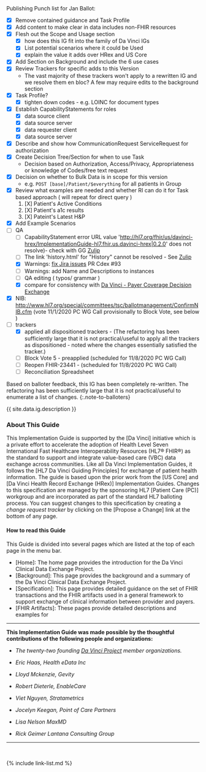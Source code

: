 <div class="bg-info" markdown="1">
Publishing Punch list for Jan Ballot:

- [X] Remove contained guidance and Task Profile
- [X] Add content to make clear in data includes non-FHIR resources
- [X] Flesh out the Scope and Usage section
  - [X] how does this IG fit into the family of Da Vinci IGs
  - [X] List potential scenarios where it could be Used
  - [X] explain the value it adds over HRex and US Core
- [X] Add Section on Background and include the 6 use cases
- [X] Review Trackers for specific adds to this Version
  - The vast majority of these trackers won't apply to a rewritten IG and we resolve them en bloc? A few may require edits to the background section
- [X] Task Profile?
  - [X] tighten down codes  - e.g. LOINC for document types
- [X] Establish CapabilityStatements for roles
    - [X] data source client
    - [X] data source server
    - [X] data requester client
    - [X] data source server
- [X] Describe and show how CommunicationRequest ServiceRequest for authorization
- [X] Create Decision Tree/Section for when to use Task
  - Decision based on Authorization, Access/Privacy, Appropriateness or knowledge of Codes/free text request
- [X] Decision on whether to Bulk Data is in scope for this version
  - e.g. `POST [base]/Patient/$everything` for all patients in Group
- [X] Review what examples are needed and whether RI can do it for Task based approach ( will repeat for direct query )
  1. [X] Patient's Active Conditions
  1. [X] Patient's a1c results
  1. [X] Pateint's Latest H&P
- [X] Add Example Scenarios
- [ ] QA
  - [ ] CapabilityStatement	error	URL value 'http://hl7.org/fhir/us/davinci-hrex/ImplementationGuide-hl7.fhir.us.davinci-hrex|0.2.0' does not resolve)- check with GG [Zulip](https://chat.fhir.org/#narrow/stream/179252-IG-creation/topic/hrex.20references.20not.20resolving)
  - [ ] The link 'history.html' for "History" cannot be resolved - See [Zulip](https://chat.fhir.org/#narrow/stream/179252-IG-creation/topic/searchform.20issue.20--.20how.20to.20resolve.3F)
  - [X] Warnings: [fix Jira issues](https://confluence.hl7.org/display/HL7/Configuring+Specification+Feedback) PR Cdex #93
  - [ ] Warnings: add Name and Descriptions to instances
  - [ ] QA editing ( typos/ grammar )
  - [X] compare for consistency with [Da Vinci - Payer Coverage Decision Exchange](http://build.fhir.org/ig/HL7/davinci-pcde/usecases.html)
- [X] NIB: http://www.hl7.org/special/committees/tsc/ballotmanagement/ConfirmNIB.cfm  (vote 11/1/2020  PC WG Call  provisionally to Block Vote, see below )
- [ ] trackers
   - [X] applied all dispositioned trackers - (The refactoring has been sufficiently large that it is not practical/useful to apply all the trackers as dispositioned - noted where the changes essentially satisfied the tracker.)
   - [ ] Block Vote 5 - preapplied (scheduled for 11/8/2020  PC WG Call)
   - [ ] Reopen FHIR-23441 - (scheduled for 11/8/2020  PC WG Call)
   - [ ] Reconciliation Spreadsheet
</div>

Based on balloter feedback, this IG has been completely re-written. The refactoring has been sufficiently large that it is not practical/useful to enumerate a list of changes.
{:.note-to-balloters}

{{ site.data.ig.description }}

### About This Guide

This Implementation Guide is supported by the [Da Vinci] initiative which is a private effort to accelerate the adoption of Health Level Seven International Fast Healthcare Interoperability Resources (HL7® FHIR®) as the standard to support and integrate value-based care (VBC) data exchange across communities. Like all Da Vinci Implementation Guides, it follows the [HL7 Da Vinci Guiding Principles] for exchange of patient health information.  The guide is based upon the prior work from the [US Core] and [Da Vinci Health Record Exchange (HRex)] Implementation Guides. Changes to this specification are managed by the sponsoring HL7 [Patient Care (PC)] workgroup and are incorporated as part of the standard HL7 balloting process. You can suggest changes to this specification by creating a *change request tracker* by clicking on the [Propose a Change] link at the bottom of any page.

#### How to read this Guide

This Guide is divided into several pages which are listed at the top of each page in the menu bar.

- [Home]\: The home page provides the introduction for the Da Vinci Clinical Data Exchange Project.
- [Background]\: This page provides the background and a summary of the Da Vinci Clinical Data Exchange Project.
- [Specification]\: This page provides detailed guidance on the set of FHIR transactions and the FHIR artifacts used in a general framework to support exchange of clinical information between provider and payers.
- [FHIR Artifacts]\: These pages provide detailed descriptions and examples for

---

**This Implementation Guide was made possible by the thoughtful contributions of the following people and organizations:**

- *The twenty-two founding [Da Vinci Project](http://www.hl7.org/about/davinci/index.cfm?ref=common) member organizations.*

- *Eric Haas, Health eData Inc*
- *Lloyd Mckenzie, Gevity*
- *Robert Dieterle, EnableCare*
- *Viet Nguyen, Stratametrics*
- *Jocelyn Keegan, Point of Care Partners*
- *Lisa Nelson MaxMD*
- *Rick Geimer Lantana Consulting Group*

---

<br />

{% include link-list.md %}
